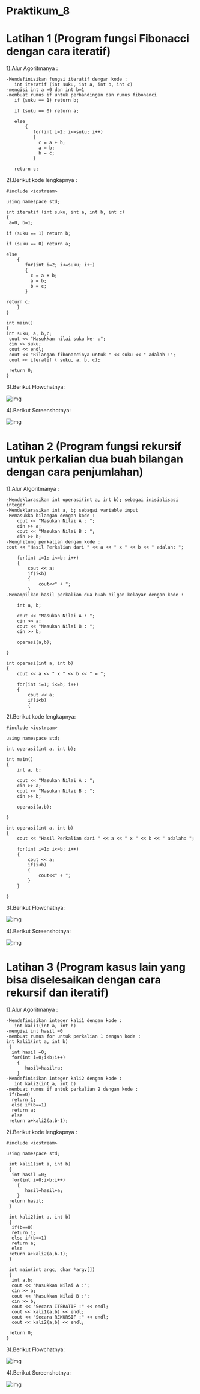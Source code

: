 # Praktikum_8

# Latihan 1 (Program fungsi Fibonacci dengan cara iteratif)
1).Alur Agoritmanya :
```
-Mendefinisikan fungsi iteratif dengan kode :
   int iteratif (int suku, int a, int b, int c)
-mengisi int a =0 dan int b=1
-membuat rumus if untuk perbandingan dan rumus fibonanci
   if (suku == 1) return b;

   if (suku == 0) return a;

   else
       {
          for(int i=2; i<=suku; i++)
          {
            c = a + b;
            a = b;
            b = c;
          }

   return c;
```       
2).Berikut kode lengkapnya :
```
#include <iostream>

using namespace std;

int iteratif (int suku, int a, int b, int c)
{
 a=0, b=1;

if (suku == 1) return b;

if (suku == 0) return a;

else
    {
       for(int i=2; i<=suku; i++)
       {
         c = a + b;
         a = b;
         b = c;
       }

return c;
    }
}

int main()
{
int suku, a, b,c;
 cout << "Masukkan nilai suku ke- :";
 cin >> suku;
 cout << endl;
 cout << "Bilangan fibonaccinya untuk " << suku << " adalah :";
 cout << iteratif ( suku, a, b, c);

 return 0;
}
```
3).Berikut Flowchatnya:

![img](https://github.com/zaenalmusthofa86/Praktikum_8/blob/master/Flowlat1.png)

4).Berikut Screenshotnya:

![img](https://github.com/zaenalmusthofa86/Praktikum_8/blob/master/Latihan1.png)

# Latihan 2 (Program fungsi rekursif untuk perkalian dua buah bilangan dengan cara penjumlahan)
1).Alur Algoritmanya :
```
-Mendeklarasikan int operasi(int a, int b); sebagai inisialisasi integer
-Mendeklarasikan int a, b; sebagai variable input 
-Memasukka bilangan dengan kode :
    cout << "Masukan Nilai A : ";
    cin >> a;
    cout << "Masukan Nilai B : ";
    cin >> b;
-Menghitung perkalian dengan kode :
cout << "Hasil Perkalian dari " << a << " x " << b << " adalah: ";

    for(int i=1; i<=b; i++)
    {
        cout << a;
        if(i<b)
        {
            cout<<" + ";
        }
-Menampilkan hasil perkalian dua buah bilgan kelayar dengan kode :

    int a, b;

    cout << "Masukan Nilai A : ";
    cin >> a;
    cout << "Masukan Nilai B : ";
    cin >> b;

    operasi(a,b);

}

int operasi(int a, int b)
{
    cout << a << " x " << b << " = ";

    for(int i=1; i<=b; i++)
    {
        cout << a;
        if(i<b)
        {
```
2).Berikut kode lengkapnya:
```
#include <iostream>

using namespace std;

int operasi(int a, int b);

int main()
{
    int a, b;

    cout << "Masukan Nilai A : ";
    cin >> a;
    cout << "Masukan Nilai B : ";
    cin >> b;

    operasi(a,b);

}

int operasi(int a, int b)
{
    cout << "Hasil Perkalian dari " << a << " x " << b << " adalah: ";

    for(int i=1; i<=b; i++)
    {
        cout << a;
        if(i<b)
        {
            cout<<" + ";
        }
    }

}
```
3).Berikut Flowchatnya:

![img](https://github.com/zaenalmusthofa86/Praktikum_8/blob/master/Flowlat2.png)

4).Berikut Screenshotnya:

![img](https://github.com/zaenalmusthofa86/Praktikum_8/blob/master/Latihan2.png)

# Latihan 3 (Program kasus lain yang bisa diselesaikan dengan cara rekursif dan iteratif)
1).Alur Agoritmanya :
```
-Mendefinisikan integer kali1 dengan kode :
   int kali1(int a, int b)
-mengisi int hasil =0
-membuat rumus for untuk perkalian 1 dengan kode :
int kali1(int a, int b)
 {
  int hasil =0;
  for(int i=0;i<b;i++)
    {
       hasil=hasil+a;
    }
-Mendefinisikan integer kali2 dengan kode :
   int kali2(int a, int b)
-membuat rumus if untuk perkalian 2 dengan kode :
 if(b==0)
  return 1;
  else if(b==1)
  return a;
  else
 return a+kali2(a,b-1);
```     
2).Berikut kode lengkapnya :
```
#include <iostream>

using namespace std;

 int kali1(int a, int b)
 {
  int hasil =0;
  for(int i=0;i<b;i++)
    {
       hasil=hasil+a;
    }
 return hasil;
 }

 int kali2(int a, int b)
 {
  if(b==0)
  return 1;
  else if(b==1)
  return a;
  else
 return a+kali2(a,b-1);
 }

 int main(int argc, char *argv[])
 {
  int a,b;
  cout << "Masukkan Nilai A :";
  cin >> a;
  cout << "Masukkan Nilai B :";
  cin >> b;
  cout << "Secara ITERATIF :" << endl;
  cout << kali1(a,b) << endl;
  cout << "Secara REKURSIF :" << endl;
  cout << kali2(a,b) << endl;

 return 0;
}
```
3).Berikut Flowchatnya:

![img](https://github.com/zaenalmusthofa86/Praktikum_8/blob/master/Flowlat3.png)

4).Berikut Screenshotnya:

![img](https://github.com/zaenalmusthofa86/Praktikum_8/blob/master/Latihan3.png)
